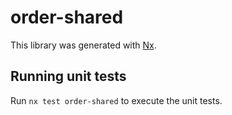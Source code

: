 # order-shared

This library was generated with [Nx](https://nx.dev).

## Running unit tests

Run `nx test order-shared` to execute the unit tests.
